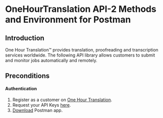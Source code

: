 # OneHourTranslation API-2 Methods and Environment for Postman #

## Introduction 

One Hour Translation&trade; provides translation, proofreading and transcription services worldwide.
The following API library allows customers to submit and monitor jobs automatically and remotely.

## Preconditions

#### Authentication 
1. Register as a customer on [One Hour Translation](http://www.onehourtranslation.com/auth/register).
2. Request your API Keys [here](http://www.onehourtranslation.com/profile/apiKeys).
3. [Download](https://www.getpostman.com/) Postman app.

